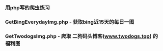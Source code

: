 ### 用php写的爬虫练习
### GetBingEverydayImg.php - 获取bing近15天的每日一图
### GetTwodogsImg.php - 爬取 二狗码头博客(www.twodogs.top) 的福利图

